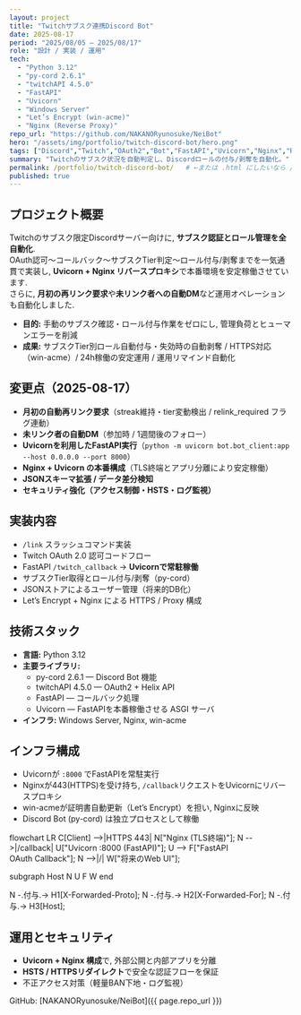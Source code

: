 ```yaml
---
layout: project
title: "Twitchサブスク連携Discord Bot"
date: 2025-08-17
period: "2025/08/05 – 2025/08/17"
role: "設計 / 実装 / 運用"
tech:
  - "Python 3.12"
  - "py-cord 2.6.1"
  - "twitchAPI 4.5.0"
  - "FastAPI"
  - "Uvicorn"
  - "Windows Server"
  - "Let’s Encrypt (win-acme)"
  - "Nginx (Reverse Proxy)"
repo_url: "https://github.com/NAKANORyunosuke/NeiBot"
hero: "/assets/img/portfolio/twitch-discord-bot/hero.png"
tags: ["Discord","Twitch","OAuth2","Bot","FastAPI","Uvicorn","Nginx","ReverseProxy"]
summary: "Twitchのサブスク状況を自動判定し、Discordロールの付与/剥奪を自動化。"
permalink: /portfolio/twitch-discord-bot/   # ←または .html にしたいなら /portfolio/twitch-discord-bot.html
published: true
---
```



## プロジェクト概要
Twitchのサブスク限定Discordサーバー向けに, **サブスク認証とロール管理を全自動化**.   
OAuth認可〜コールバック〜サブスクTier判定〜ロール付与/剥奪までを一気通貫で実装し, **Uvicorn + Nginx リバースプロキシ**で本番環境を安定稼働させています.   
さらに, **月初の再リンク要求**や**未リンク者への自動DM**など運用オペレーションも自動化しました. 

- **目的:** 手動のサブスク確認・ロール付与作業をゼロにし, 管理負荷とヒューマンエラーを削減  
- **成果:** サブスクTier別ロール自動付与・失効時の自動剥奪 / HTTPS対応（win-acme）/ 24h稼働の安定運用 / 運用リマインド自動化

## 変更点（2025-08-17）
- **月初の自動再リンク要求**（streak維持・tier変動検出 / relink_required フラグ連動）
- **未リンク者の自動DM**（参加時 / 1週間後のフォロー）
- **Uvicornを利用したFastAPI実行**（`python -m uvicorn bot.bot_client:app --host 0.0.0.0 --port 8000`）
- **Nginx + Uvicorn の本番構成**（TLS終端とアプリ分離により安定稼働）
- **JSONスキーマ拡張 / データ差分検知**
- **セキュリティ強化（アクセス制御・HSTS・ログ監視）**

## 実装内容
- `/link` スラッシュコマンド実装
- Twitch OAuth 2.0 認可コードフロー
- FastAPI `/twitch_callback` → **Uvicornで常駐稼働**
- サブスクTier取得とロール付与/剥奪（py-cord）
- JSONストアによるユーザー管理（将来的DB化）
- Let’s Encrypt + Nginx による HTTPS / Proxy 構成

## 技術スタック
- **言語:** Python 3.12  
- **主要ライブラリ:**
  - py-cord 2.6.1 — Discord Bot 機能
  - twitchAPI 4.5.0 — OAuth2 + Helix API
  - FastAPI — コールバック処理
  - Uvicorn — FastAPIを本番稼働させる ASGI サーバ
- **インフラ:** Windows Server, Nginx, win-acme

## インフラ構成
- Uvicornが `:8000` でFastAPIを常駐実行  
- Nginxが443(HTTPS)を受け持ち, `/callback`リクエストをUvicornにリバースプロキシ  
- win-acmeが証明書自動更新（Let’s Encrypt）を担い, Nginxに反映  
- Discord Bot (py-cord) は独立プロセスとして稼働

<div class="mermaid" markdown="0">
flowchart LR
  C[Client] -->|HTTPS 443| N["Nginx (TLS終端)"];
  N -->|/callback| U["Uvicorn :8000 (FastAPI)"];
  U --> F["FastAPI<br/>OAuth Callback"];
  N -->|/| W["将来のWeb UI"];

  subgraph Host
    N
    U
    F
    W
  end

  N -.付与.-> H1[X-Forwarded-Proto];
  N -.付与.-> H2[X-Forwarded-For];
  N -.付与.-> H3[Host];
</div>

## 運用とセキュリティ
- **Uvicorn + Nginx 構成**で, 外部公開と内部アプリを分離
- **HSTS / HTTPSリダイレクト**で安全な認証フローを保証
- 不正アクセス対策（軽量BAN下地・ログ監視）


GitHub: [NAKANORyunosuke/NeiBot]({{ page.repo_url }})